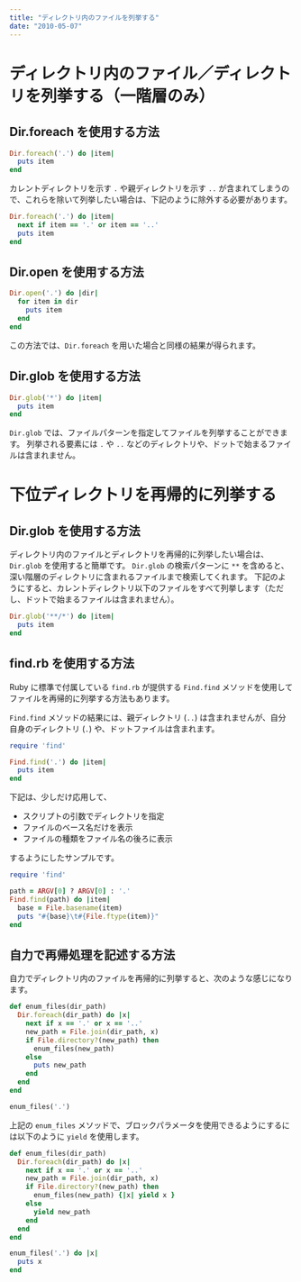```yaml
---
title: "ディレクトリ内のファイルを列挙する"
date: "2010-05-07"
---
```


ディレクトリ内のファイル／ディレクトリを列挙する（一階層のみ）
====

Dir.foreach を使用する方法
----
```ruby
Dir.foreach('.') do |item|
  puts item
end
```

カレントディレクトリを示す `.` や親ディレクトリを示す `..` が含まれてしまうので、これらを除いて列挙したい場合は、下記のように除外する必要があります。

```ruby
Dir.foreach('.') do |item|
  next if item == '.' or item == '..'
  puts item
end
```

Dir.open を使用する方法
----
```ruby
Dir.open('.') do |dir|
  for item in dir
    puts item
  end
end
```

この方法では、`Dir.foreach` を用いた場合と同様の結果が得られます。

Dir.glob を使用する方法
----
```ruby
Dir.glob('*') do |item|
  puts item
end
```

`Dir.glob` では、ファイルパターンを指定してファイルを列挙することができます。
列挙される要素には `.` や `..` などのディレクトリや、ドットで始まるファイルは含まれません。


下位ディレクトリを再帰的に列挙する
====

Dir.glob を使用する方法
----
ディレクトリ内のファイルとディレクトリを再帰的に列挙したい場合は、`Dir.glob` を使用すると簡単です。
`Dir.glob` の検索パターンに `**` を含めると、深い階層のディレクトリに含まれるファイルまで検索してくれます。
下記のようにすると、カレントディレクトリ以下のファイルをすべて列挙します（ただし、ドットで始まるファイルは含まれません）。

```ruby
Dir.glob('**/*') do |item|
  puts item
end
```


find.rb を使用する方法
----
Ruby に標準で付属している `find.rb` が提供する `Find.find` メソッドを使用してファイルを再帰的に列挙する方法もあります。

`Find.find` メソッドの結果には、親ディレクトリ (`..`) は含まれませんが、自分自身のディレクトリ (`.`) や、ドットファイルは含まれます。

```ruby
require 'find'

Find.find('.') do |item|
  puts item
end
```

下記は、少しだけ応用して、

* スクリプトの引数でディレクトリを指定
* ファイルのベース名だけを表示
* ファイルの種類をファイル名の後ろに表示

するようにしたサンプルです。

```ruby
require 'find'

path = ARGV[0] ? ARGV[0] : '.'
Find.find(path) do |item|
  base = File.basename(item)
  puts "#{base}\t#{File.ftype(item)}"
end
```

自力で再帰処理を記述する方法
----

自力でディレクトリ内のファイルを再帰的に列挙すると、次のような感じになります。

```ruby
def enum_files(dir_path)
  Dir.foreach(dir_path) do |x|
    next if x == '.' or x == '..'
    new_path = File.join(dir_path, x)
    if File.directory?(new_path) then
      enum_files(new_path)
    else
      puts new_path
    end
  end
end

enum_files('.')
```

上記の `enum_files` メソッドで、ブロックパラメータを使用できるようにするには以下のように `yield` を使用します。

```ruby
def enum_files(dir_path)
  Dir.foreach(dir_path) do |x|
    next if x == '.' or x == '..'
    new_path = File.join(dir_path, x)
    if File.directory?(new_path) then
      enum_files(new_path) {|x| yield x }
    else
      yield new_path
    end
  end
end

enum_files('.') do |x|
  puts x
end
```

